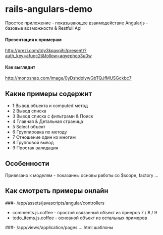 rails-angulars-demo
===================

Простое приложение - показывающее взаимодействие Angularjs - базовые возможности &amp; Restfull Api
#### Презентация к примерам
http://prezi.com/tdy3kqavqjhi/present/?auth_key=afuqc2t&follow=aqyephco3u0w

#### Как выглядит
http://monosnap.com/image/0yDshdolywGbTQJfMUSGckbc7

## Какие примеры содержит

 - 1 Вывод объекта и сomputed метод
 - 2 Вывод списка
 - 3 Вывод списка с фильтрами & Поиск
 - 4 Главная & Детальная страница
 - 5 Select объект
 - 6 Группировка по методу
 - 7 Отношение один ко многим
 - 8 Групповой вывод
 - 9 Простая валидация

## Особенности
Привязано к моделям - показанны основы работы со $scope, factory ... 

## Как смотреть примеры онлайн
###- /app/assets/javascripts/angular/controllers
  - comments.js.coffee - простой связанный объект из приеров 7 / 8 / 9
  - todo_items.js.coffee - основной объект из остальных примеров

###- /app/views/application/pages
  ... html шаблоны
